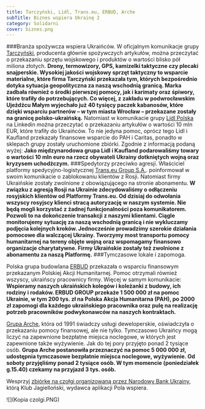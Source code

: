 ```yaml
---
title: Tarczyński, Lidl, Trans.eu, ERBUD, Arche
subTitle: Biznes wspiera Ukrainę 2
category: Solidarni
cover: biznes.png
---
```


###Branża spożywcza wspiera Ukraińców.
W oficjalnym komunikacje grupy [Tarczyński](https://www.linkedin.com/posts/warta_solidarnizukrainafb-activity-6903814376764358656-g9YP), producenta głównie spożywczych artykułów, można przeczytać o przekazaniu sprzętu wojskowego i produktów o wartości blisko pół miliona złotych.
**Drony, termowizory, GPS, kamizelki taktyczne czy plecaki snajperskie. Wysokiej jakości wojskowy sprzęt taktyczny to wsparcie materialne, które firma Tarczyński przekazała tym, których bezpośrednio dotyka sytuacja geopolityczna za naszą wschodnią granicą. Marka zadbała również o środki pierwszej pomocy, jak i karimaty oraz śpiwory, które trafiły do potrzebujących. Co więcej, z zakładu w podwrocławskim Ujeźdźcu Małym wyjechało już 40 tysięcy paczek kabanosów, które dzięki wsparciu partnerów – w tym miasta Wrocław – przekazane zostały na granicę polsko-ukraińską.**
Natomiast w komunikacie grupy [Lidl Polska](https://www.linkedin.com/posts/lidl-polska_dziaagkamy-teamlidl-solidarnizukrainafb-activity-6905537988630315008-Ad7K) na Linkedin można przeczytać o przekazaniu artykułów o wartości 10 mln EUR, które trafiły do Ukraińców. To nie jedyna pomoc, oprócz tego Lidl i Kaufland przekazały finansowe wsparcie do PAH i Caritas, ponadto w sklepach grupy zostały uruchomione zbiórki. Zgodnie z informacją podaną wyżej: **Jako międzynarodowa grupa Lidl i Kaufland podarowaliśmy towary o wartości 10 mln euro na rzecz obywateli Ukrainy dotkniętych wojną oraz kryzysem uchodźczym.**
###Spedytorzy przeciwko agresji.
Właściciel platformy spedycyjno-logistycznej [Trans.eu Group S.A.](https://www.linkedin.com/posts/transeugroup_w-zwi%C4%85zku-z-agresj%C4%85-rosji-na-ukrainie-zdecydowali%C5%9Bmy-activity-6904450536138010624-6nxm). poinformował w swoim komunikacie o zablokowaniu klientów z Rosji. Natomiast firmy Ukraińskie zostały zwolnione z obowiązującego na stronie abonamentu. **W związku z agresją Rosji na Ukrainie zdecydowaliśmy o odłączeniu rosyjskich klientów od Platformy Trans.eu. Od dzisiaj do odwołania wszyscy rosyjscy klienci stracą autoryzację w naszym systemie. Nie będą mogli korzystać z żadnej funkcjonalności poza komunikatorem. Pozwoli to na dokończenie transakcji z naszymi klientami. Ciągle monitorujemy sytuację za naszą wschodnią granicą i nie wykluczamy podjęcia kolejnych kroków. Jednocześnie prowadzimy szerokie działania pomocowe dla walczącej Ukrainy. Tworzymy most transportu pomocy humanitarnej na tereny objęte wojną oraz wspomagamy finansowo organizacje charytatywne. Firmy Ukraińskie zostały też zwolnione z abonamentu za naszą Platformę.**
###Tymczasowe lokale i zapomoga.

Polska grupa budowlana [ERBUD](https://www.linkedin.com/posts/erbud_standwithukraine-solidarnizukraina-fundacjaerbud-activity-6904420742684102656-cbV4) przekazała o wsparciu finansowym przekazanym Polskiej Akcji Humanitarnej. Pomoc otrzymali również wszyscy, ukraińscy pracownicy firmy. Więcej w samym komunikacie: **Wspieramy naszych ukraińskich kolegów i koleżanki z budowy, ich rodziny i rodaków. ERBUD GROUP przekaże 1 500 000 zł na pomoc Ukrainie, w tym 200 tys. zł na Polska Akcja Humanitarna (PAH), po 2000 zł zapomogi dla każdego ukraińskiego pracownika oraz pulę na realizację potrzeb pracowników podwykonawców na naszych kontraktach.**

[Grupa Arche](https://www.linkedin.com/posts/grupaarche_apel-uchodzcy-ukraina-activity-6905625958674755584-0n5N), która od 1991 świadczy usługi deweloperskie, oświadczyła o przekazaniu pomocy finansowej, ale nie tylko. Tymczasowo Ukraińcy mogą liczyć na zapewnione bezpłatne miejsca noclegowe, w których jest zapewnione także wyżywienie. Jak do tej pory przyjęto ponad 2 tysiące osób. **Grupa Arche postanowiła przeznaczyć na pomoc 5 000 000 zł, udostępnia tymczasowe bezpłatnie miejsca noclegowe, wyżywienie. Od soboty przyjęliśmy ponad 2 tysiące osób. W tym momencie (poniedziałek g.15.40) czekamy na przyjazd 3 tys. osób.**

Wesprzyj [zbiórkę na czołgi organizowaną przez Narodowy Bank Ukrainy](https://klubjagiellonski.pl/wesprzyj-ukrainska-armie/), którą Klub Jagielloński, wydawca aplikacji Pola wspiera.

![](Kopia czolgi.PNG)
